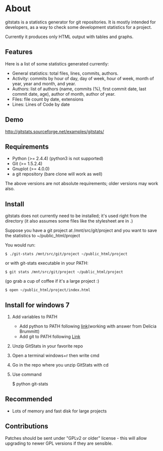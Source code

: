 # About
gitstats is a statistics generator for git repositories.  It is mostly intended
for developers, as a way to check some development statistics for a project.

Currently it produces only HTML output with tables and graphs.

## Features
Here is a list of some statistics generated currently:

* General statistics: total files, lines, commits, authors.
* Activity: commits by hour of day, day of week, hour of week, month of year, year and month, and year.
* Authors: list of authors (name, commits (%), first commit date, last commit date, age), author of month, author of year.
* Files: file count by date, extensions
* Lines: Lines of Code by date

## Demo
http://gitstats.sourceforge.net/examples/gitstats/

## Requirements

- Python (>= 2.4.4) (python3 is not supported)
- Git (>= 1.5.2.4)
- Gnuplot (>= 4.0.0)
- a git repository (bare clone will work as well)

The above versions are not absolute requirements; older versions may work also.

## Install

gitstats does not currently need to be installed; it's used right from the
directory (it also assumes some files like the stylesheet are in .)

Suppose you have a git project at /mnt/src/git/project
and you want to save the statistics to ~/public_html/project

You would run:

    $ ./git-stats /mnt/src/git/project ~/public_html/project

or with git-stats executable in your PATH:

    $ git stats /mnt/src/git/project ~/public_html/project

(go grab a cup of coffee if it's a large project :)
    
    $ open ~/public_html/project/index.html

## Install for windows 7

1.  Add variables to PATH
    * Add python to PATH following [link](http://stackoverflow.com/questions/3701646/how-to-add-to-the-pythonpath-in-windows-7)(working with answer from Delicia Brummitt)
    * Add git to PATH following [Link](http://blog.countableset.ch/2012/06/07/adding-git-to-windows-7-path/)

2.  Unzip GitStats in your favorite repo

3.  Open a terminal windows+r then write cmd

4.  Go in the repo where you unzip GitStats with cd

5.  Use command 
    
    $ python git-stats <input-file> <output-file>

## Recommended

- Lots of memory and fast disk for large projects

## Contributions

Patches should be sent under "GPLv2 or older" license - this will allow
upgrading to newer GPL versions if they are sensible.
